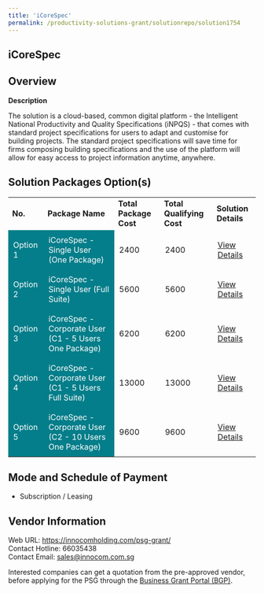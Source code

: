 ```yaml
---
title: 'iCoreSpec'
permalink: /productivity-solutions-grant/solutionrepo/solution1754
---
```


## iCoreSpec

## Overview

**Description**

The solution is a cloud-based, common digital platform - the Intelligent National Productivity and Quality Specifications (iNPQS) - that comes with standard project specifications for users to adapt and customise for building projects. The standard project specifications will save time for firms composing building specifications and the use of the platform will allow for easy access to project information anytime, anywhere.

## Solution Packages Option(s)

<table>
<tr>
<td><b>No.</b></td>
<td><b>Package Name</b></td>
<td><b>Total Package Cost</b></td>
<td><b>Total Qualifying Cost</b></td>
<td><b>Solution Details</b></td>
</tr>
<tr>
<td style='padding: 10px; background-color: #037E8A; color: #FFFFFF;'>Option 1</td>
<td style='padding: 10px; background-color: #037E8A; color: #FFFFFF;'>iCoreSpec - Single User (One Package)</td>
<td style='padding: 10px;'>2400</td>
<td style='padding: 10px;'>2400</td>
<td style='padding: 10px;'><a href='https://www.gobusiness.gov.sg/images/psg/Desensitised_iNPQS_Annex_3_Part_1.pdf' target='_blank'>View Details</a></td>
</tr>
<tr>
<td style='padding: 10px; background-color: #037E8A; color: #FFFFFF;'>Option 2</td>
<td style='padding: 10px; background-color: #037E8A; color: #FFFFFF;'>iCoreSpec - Single User (Full Suite)</td>
<td style='padding: 10px;'>5600</td>
<td style='padding: 10px;'>5600</td>
<td style='padding: 10px;'><a href='https://www.gobusiness.gov.sg/images/psg/Desensitised_iNPQS_Annex_3_Part_2.pdf' target='_blank'>View Details</a></td>
</tr>
<tr>
<td style='padding: 10px; background-color: #037E8A; color: #FFFFFF;'>Option 3</td>
<td style='padding: 10px; background-color: #037E8A; color: #FFFFFF;'>iCoreSpec - Corporate User (C1 - 5 Users One Package)</td>
<td style='padding: 10px;'>6200</td>
<td style='padding: 10px;'>6200</td>
<td style='padding: 10px;'><a href='https://www.gobusiness.gov.sg/images/psg/Desensitised_iNPQS_Annex_3_Part_3.pdf' target='_blank'>View Details</a></td>
</tr>
<tr>
<td style='padding: 10px; background-color: #037E8A; color: #FFFFFF;'>Option 4</td>
<td style='padding: 10px; background-color: #037E8A; color: #FFFFFF;'>iCoreSpec - Corporate User (C1 - 5 Users Full Suite)</td>
<td style='padding: 10px;'>13000</td>
<td style='padding: 10px;'>13000</td>
<td style='padding: 10px;'><a href='https://www.gobusiness.gov.sg/images/psg/Desensitised_iNPQS_Annex_3_Part_4.pdf' target='_blank'>View Details</a></td>
</tr>
<tr>
<td style='padding: 10px; background-color: #037E8A; color: #FFFFFF;'>Option 5</td>
<td style='padding: 10px; background-color: #037E8A; color: #FFFFFF;'>iCoreSpec - Corporate User (C2 - 10 Users One Package)</td>
<td style='padding: 10px;'>9600</td>
<td style='padding: 10px;'>9600</td>
<td style='padding: 10px;'><a href='https://www.gobusiness.gov.sg/images/psg/Desensitised_iNPQS_Annex_3_Part_5.pdf' target='_blank'>View Details</a></td>
</tr>
</table>

## Mode and Schedule of Payment

 - Subscription / Leasing

## Vendor Information

 Web URL: https://innocomholding.com/psg-grant/ <br>Contact Hotline: 66035438 <br>Contact Email: sales@innocom.com.sg <br>

Interested companies can get a quotation from the pre-approved vendor, before applying for the PSG through the <a href='https://www.businessgrants.gov.sg/' target='_blank' rel='noopener'>Business Grant Portal (BGP)</a>.

<script src="/jquery/resize-tables.js"></script>
